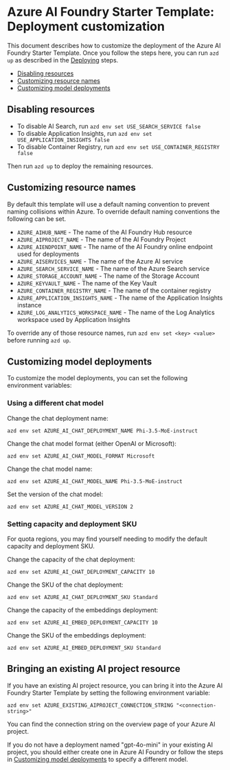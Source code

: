 
# Azure AI Foundry Starter Template: Deployment customization

This document describes how to customize the deployment of the Azure AI Foundry Starter Template. Once you follow the steps here, you can run `azd up` as described in the [Deploying](./README.md#deploying) steps.

* [Disabling resources](#disabling-resources)
* [Customizing resource names](#customizing-resource-names)
* [Customizing model deployments](#customizing-model-deployments)

## Disabling resources

* To disable AI Search, run `azd env set USE_SEARCH_SERVICE false`
* To disable Application Insights, run `azd env set USE_APPLICATION_INSIGHTS false`
* To disable Container Registry, run `azd env set USE_CONTAINER_REGISTRY false`

Then run `azd up` to deploy the remaining resources.

## Customizing resource names

By default this template will use a default naming convention to prevent naming collisions within Azure.
To override default naming conventions the following can be set.

* `AZURE_AIHUB_NAME` - The name of the AI Foundry Hub resource
* `AZURE_AIPROJECT_NAME` - The name of the AI Foundry Project
* `AZURE_AIENDPOINT_NAME` - The name of the AI Foundry online endpoint used for deployments
* `AZURE_AISERVICES_NAME` - The name of the Azure AI service
* `AZURE_SEARCH_SERVICE_NAME` - The name of the Azure Search service
* `AZURE_STORAGE_ACCOUNT_NAME` - The name of the Storage Account
* `AZURE_KEYVAULT_NAME` - The name of the Key Vault
* `AZURE_CONTAINER_REGISTRY_NAME` - The name of the container registry
* `AZURE_APPLICATION_INSIGHTS_NAME` - The name of the Application Insights instance
* `AZURE_LOG_ANALYTICS_WORKSPACE_NAME` - The name of the Log Analytics workspace used by Application Insights

To override any of those resource names, run `azd env set <key> <value>` before running `azd up`.

## Customizing model deployments

To customize the model deployments, you can set the following environment variables:

### Using a different chat model

Change the chat deployment name:

```shell
azd env set AZURE_AI_CHAT_DEPLOYMENT_NAME Phi-3.5-MoE-instruct
```

Change the chat model format (either OpenAI or Microsoft):

```shell
azd env set AZURE_AI_CHAT_MODEL_FORMAT Microsoft
```

Change the chat model name:

```shell
azd env set AZURE_AI_CHAT_MODEL_NAME Phi-3.5-MoE-instruct
```

Set the version of the chat model:

```shell
azd env set AZURE_AI_CHAT_MODEL_VERSION 2
```

### Setting capacity and deployment SKU

For quota regions, you may find yourself needing to modify the default capacity and deployment SKU.

Change the capacity of the chat deployment:

```shell
azd env set AZURE_AI_CHAT_DEPLOYMENT_CAPACITY 10
```

Change the SKU of the chat deployment:

```shell
azd env set AZURE_AI_CHAT_DEPLOYMENT_SKU Standard
```

Change the capacity of the embeddings deployment:

```shell
azd env set AZURE_AI_EMBED_DEPLOYMENT_CAPACITY 10
```

Change the SKU of the embeddings deployment:

```shell
azd env set AZURE_AI_EMBED_DEPLOYMENT_SKU Standard
```

## Bringing an existing AI project resource

If you have an existing AI project resource, you can bring it into the Azure AI Foundry Starter Template by setting the following environment variable:

```shell
azd env set AZURE_EXISTING_AIPROJECT_CONNECTION_STRING "<connection-string>"
```

You can find the connection string on the overview page of your Azure AI project.

If you do not have a deployment named "gpt-4o-mini" in your existing AI project, you should either create one in Azure AI Foundry or follow the steps in [Customizing model deployments](#customizing-model-deployments) to specify a different model.